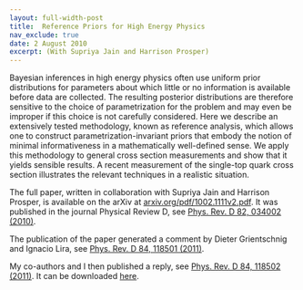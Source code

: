 ```yaml
---
layout: full-width-post
title:  Reference Priors for High Energy Physics
nav_exclude: true
date: 2 August 2010
excerpt: (With Supriya Jain and Harrison Prosper)
---
```


Bayesian inferences in high energy physics often use uniform prior distributions for parameters about which little or no information is available before data are collected. The resulting posterior distributions are therefore sensitive to the choice of parametrization for the problem and may even be improper if this choice is not carefully considered. Here we describe an extensively tested methodology, known as reference analysis, which allows one to construct parametrization-invariant priors that embody the notion of minimal informativeness in a mathematically well-defined sense. We apply this methodology to general cross section measurements and show that it yields sensible results. A recent measurement of the single-top quark cross section illustrates the relevant techniques in a realistic situation.

The full paper, written in collaboration with Supriya Jain and Harrison Prosper, is available on the arXiv at <a href="http://arxiv.org/pdf/1002.1111v2.pdf">arxiv.org/pdf/1002.1111v2.pdf</a>. It was published in the journal Physical Review D, see <a href="http://dx.doi.org/10.1103/PhysRevD.82.034002">Phys. Rev. D 82, 034002 (2010)</a>.

The publication of the paper generated a comment by Dieter Grientschnig and Ignacio Lira, see <a href="http://dx.doi.org/10.1103/PhysRevD.84.118501">Phys. Rev. D 84, 118501 (2011)</a>.

My co-authors and I then published a reply, see <a href="http://dx.doi.org/10.1103/PhysRevD.84.118502">Phys. Rev. D 84, 118502 (2011)</a>.  It can be downloaded [here]({{site.url}}/assets/papers/PRD_reply_2011.pdf).
